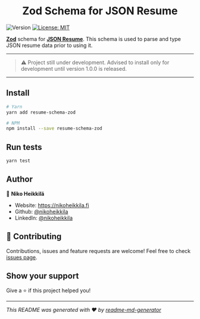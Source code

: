 <h1 align="center">Zod Schema for JSON Resume</h1>
<p>
  <img alt="Version" src="https://img.shields.io/badge/version-0.1.0-blue.svg?cacheSeconds=2592000" />
  <a href="#" target="_blank">
    <img alt="License: MIT" src="https://img.shields.io/badge/License-MIT-yellow.svg" />
  </a>
</p>

[**Zod**](https://github.com/colinhacks/zod) schema for [**JSON Resume**](https://jsonresume.org/). This schema is used to parse and type JSON resume data prior to using it.

---

> ⚠️ Project still under development. Advised to install only for development until version 1.0.0 is released.

---

## Install

```sh
# Yarn
yarn add resume-schema-zod

# NPM
npm install --save resume-schema-zod
```

## Run tests

```sh
yarn test
```

## Author

👤 **Niko Heikkilä**

* Website: <https://nikoheikkila.fi>
* Github: [@nikoheikkila](https://github.com/nikoheikkila)
* LinkedIn: [@nikoheikkila](https://linkedin.com/in/nikoheikkila)

## 🤝 Contributing

Contributions, issues and feature requests are welcome! Feel free to check [issues page](https://github.com/nikoheikkila/resume-schema-zod/issues).

## Show your support

Give a ⭐️ if this project helped you!

***
_This README was generated with ❤️ by [readme-md-generator](https://github.com/kefranabg/readme-md-generator)_
